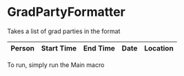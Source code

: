 # GradPartyFormatter

Takes a list of grad parties in the format

| Person | Start Time | End Time | Date | Location |
|--------|------------|----------|------|----------|

To run, simply run the Main macro
